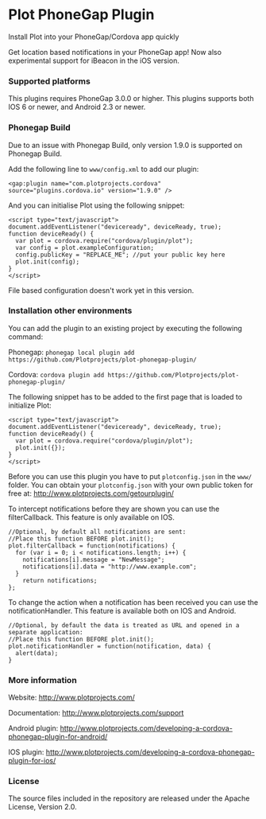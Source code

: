 Plot PhoneGap Plugin
====================
Install Plot into your PhoneGap/Cordova app quickly

Get location based notifications in your PhoneGap app! Now also experimental support for iBeacon in the iOS version.

### Supported platforms ###

This plugins requires PhoneGap 3.0.0 or higher.
This plugins supports both IOS 6 or newer, and Android 2.3 or newer.

### Phonegap Build ###
Due to an issue with Phonegap Build, only version 1.9.0 is supported on Phonegap Build.

Add the following line to `www/config.xml` to add our plugin:

```<gap:plugin name="com.plotprojects.cordova" source="plugins.cordova.io" version="1.9.0" />```

And you can initialise Plot using the following snippet:
```
<script type="text/javascript">
document.addEventListener("deviceready", deviceReady, true);
function deviceReady() {
  var plot = cordova.require("cordova/plugin/plot");
  var config = plot.exampleConfiguration;
  config.publicKey = "REPLACE_ME"; //put your public key here
  plot.init(config);
}
</script>
```

File based configuration doesn't work yet in this version.

### Installation other environments ###

You can add the plugin to an existing project by executing the following command:

Phonegap: ```phonegap local plugin add https://github.com/Plotprojects/plot-phonegap-plugin/```
 
Cordova: ```cordova plugin add https://github.com/Plotprojects/plot-phonegap-plugin/```


The following snippet has to be added to the first page that is loaded to initialize Plot:
```
<script type="text/javascript">
document.addEventListener("deviceready", deviceReady, true);
function deviceReady() {
  var plot = cordova.require("cordova/plugin/plot");
  plot.init({});
}
</script>
```

Before you can use this plugin you have to put `plotconfig.json` in the `www/` folder. You can obtain your `plotconfig.json` with your own public token for free at: http://www.plotprojects.com/getourplugin/ 

To intercept notifications before they are shown you can use the filterCallback. This feature is only available on IOS.
```
//Optional, by default all notifications are sent:
//Place this function BEFORE plot.init();
plot.filterCallback = function(notifications) {
  for (var i = 0; i < notifications.length; i++) {
    notifications[i].message = "NewMessage";
    notifications[i].data = "http://www.example.com";
  }
	return notifications;
};
```

To change the action when a notification has been received you can use the notificationHandler. This feature is available both on IOS and Android.
```
//Optional, by default the data is treated as URL and opened in a separate application:
//Place this function BEFORE plot.init();
plot.notificationHandler = function(notification, data) {
  alert(data);
}
```

### More information ###
Website: http://www.plotprojects.com/

Documentation: http://www.plotprojects.com/support

Android plugin: http://www.plotprojects.com/developing-a-cordova-phonegap-plugin-for-android/

IOS plugin: http://www.plotprojects.com/developing-a-cordova-phonegap-plugin-for-ios/

### License ###
The source files included in the repository are released under the Apache License, Version 2.0.
